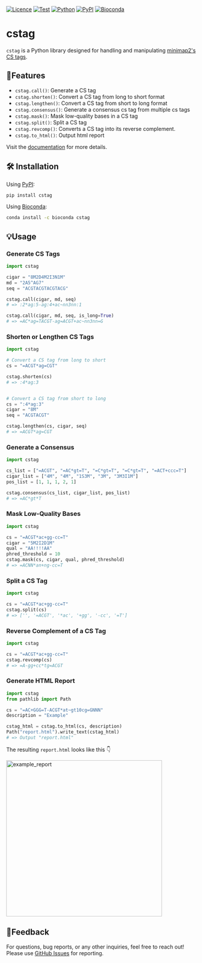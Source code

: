 [![Licence](https://img.shields.io/badge/License-MIT-9cf.svg?style=flat-square)](https://choosealicense.com/licenses/mit/)
[![Test](https://img.shields.io/github/actions/workflow/status/akikuno/cstag/pytest.yml?branch=main&label=Test&color=brightgreen&style=flat-square)](https://github.com/akikuno/cstag/actions)
[![Python](https://img.shields.io/pypi/pyversions/cstag.svg?label=Python&color=blue&style=flat-square)](https://pypi.org/project/cstag/)
[![PyPI](https://img.shields.io/pypi/v/cstag.svg?label=PyPI&color=orange&style=flat-square)](https://pypi.org/project/cstag/)
[![Bioconda](https://img.shields.io/conda/v/bioconda/cstag?label=Bioconda&color=orange&style=flat-square)](https://anaconda.org/bioconda/cstag)

# cstag

`cstag` is a Python library designed for handling and manipulating [minimap2's CS tags](https://github.com/lh3/minimap2#cs).

## 🌟Features

- `cstag.call()`: Generate a CS tag
- `cstag.shorten()`: Convert a CS tag from long to short format
- `cstag.lengthen()`: Convert a CS tag from short to long format
- `cstag.consensus()`: Generate a consensus cs tag from multiple cs tags
- `cstag.mask()`: Mask low-quality bases in a CS tag
- `cstag.split()`: Split a CS tag
- `cstag.revcomp()`: Converts a CS tag into its reverse complement.
- `cstag.to_html()`: Output html report

Visit the [documentation](https://akikuno.github.io/cstag/cstag/) for more details.

## 🛠 Installation

Using [PyPI](https://pypi.org/project/cstag/):

```bash
pip install cstag
```

Using [Bioconda](https://anaconda.org/bioconda/cstag):

```bash
conda install -c bioconda cstag
```

## 💡Usage

### Generate CS Tags
```python
import cstag

cigar = "8M2D4M2I3N1M"
md = "2A5^AG7"
seq = "ACGTACGTACGTACG"

cstag.call(cigar, md, seq)
# => :2*ag:5-ag:4+ac~nn3nn:1

cstag.call(cigar, md, seq, is_long=True)
# => =AC*ag=TACGT-ag=ACGT+ac~nn3nn=G
```

### Shorten or Lengthen CS Tags

```python
import cstag

# Convert a CS tag from long to short
cs = "=ACGT*ag=CGT"

cstag.shorten(cs)
# => :4*ag:3


# Convert a CS tag from short to long
cs = ":4*ag:3"
cigar = "8M"
seq = "ACGTACGT"

cstag.lengthen(cs, cigar, seq)
# => =ACGT*ag=CGT
```

### Generate a Consensus

```python
import cstag

cs_list = ["=ACGT", "=AC*gt=T", "=C*gt=T", "=C*gt=T", "=ACT+ccc=T"]
cigar_list = ["4M", "4M", "1S3M", "3M", "3M3I1M"]
pos_list = [1, 1, 1, 2, 1]

cstag.consensus(cs_list, cigar_list, pos_list)
# => =AC*gt*T
```

### Mask Low-Quality Bases

```python
import cstag

cs = "=ACGT*ac+gg-cc=T"
cigar = "5M2I2D1M"
qual = "AA!!!!AA"
phred_threshold = 10
cstag.mask(cs, cigar, qual, phred_threshold)
# => =ACNN*an+ng-cc=T
```

### Split a CS Tag

```python
import cstag

cs = "=ACGT*ac+gg-cc=T"
cstag.split(cs)
# => ['', '=ACGT', '*ac', '+gg', '-cc', '=T']
```

### Reverse Complement of a CS Tag

```python
import cstag

cs = "=ACGT*ac+gg-cc=T"
cstag.revcomp(cs)
# => =A-gg+cc*tg=ACGT
```


### Generate HTML Report

```python
import cstag
from pathlib import Path

cs = "=AC+GGG=T-ACGT*at~gt10cg=GNNN"
description = "Example"

cstag_html = cstag.to_html(cs, description)
Path("report.html").write_text(cstag_html)
# => Output "report.html"
```
The resulting `report.html` looks like this :point_down:

<img width="414" alt="example_report" src="https://user-images.githubusercontent.com/15861316/158910398-67f480d2-8742-412a-b528-40e545c46513.png">

## 📣Feedback

For questions, bug reports, or any other inquiries, feel free to reach out!  
Please use [GitHub Issues](https://github.com/akikuno/cstag/issues) for reporting.
